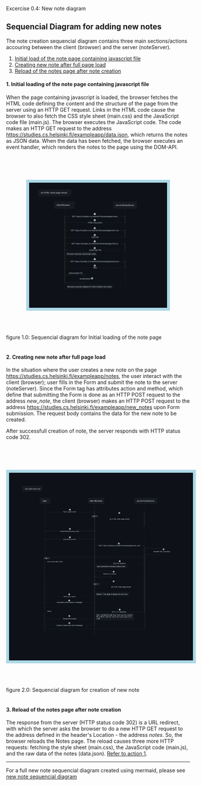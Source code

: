 Excercise 0.4: New note diagram
## Sequencial Diagram for adding new notes

The note creation sequencial diagram contains three main sections/actions accouring between the client (browser) and the server (noteServer).
1. [Initial load of the note page containing javascript file ](#1-initial-loading-of-the-note-page-containing-javascript-file)
2. [Creating new note after full page load](#2-creating-new-note-after-full-page-load)
3. [Reload of the notes page after note creation](#3-reload-of-the-notes-page-after-note-creation)

#### 1. Initial loading of the note page containing javascript file

When the page containing javascript is loaded, the browser fetches the HTML code defining the content and the structure of the page from the server using an HTTP GET request. Links in the HTML code cause the browser to also fetch the CSS style sheet (main.css) and the  JavaScript code file (main.js). The browser executes the JavaScript code. The code makes an HTTP GET request to the address https://studies.cs.helsinki.fi/exampleapp/data.json, which returns the notes as JSON data. When the data has been fetched, the browser executes an event handler, which renders the notes to the page using the DOM-API.


<br>
<br>

######
<div style="display: flex; flex-direction: column; gap: 4rem;">
<img src="asset/html-notes-reload.jpg" alt="Sequencial diagram for initial load of notes page containing javascript file" width="75%" style="border: 8px solid lightblue; margin-inline: auto;">
<span>figure 1.0: Sequencial diagram for Initial loading of the note page <span>
</div>

<br>

#### 2. Creating new note after full page load

In the situation where the user creates a new note on the page https://studies.cs.helsinki.fi/exampleapp/notes, the user interact with the client (browser); user fills in the Form and submit the note to the server (noteServer). Since the Form tag has attributes action and method, which define that submitting the Form is done as an HTTP POST request to the address _new\_note_, the client (browser) makes an HTTP POST request to the address https://studies.cs.helsinki.fi/exampleapp/new_notes upon Form submission. The request body contains the data for the new note to be created.

After successfull creation of note, the server responds with HTTP status code 302.

<br>
<br>

######
<div style="display: flex; flex-direction: column; gap: 4rem;">
<img src="asset/new-note-creation.jpg" alt="Sequencial diagram for creation of new note after full page load" width="100%" style="border: 8px solid lightblue; margin-inline: auto;">
<span>figure 2.0: Sequencial diagram for creation of new note <span>
</div>

<br>


#### 3. Reload of the notes page after note creation 

The response from the server (HTTP status code 302) is a URL redirect, with which the server asks the browser to do a new HTTP GET request to the address defined in the header's Location - the address _notes_. So, the browser reloads the Notes page. The reload causes three more HTTP requests: fetching the style sheet (main.css), the JavaScript code (main.js), and the raw data of the notes (data.json). [Refer to action 1](#1-initial-loading-of-the-note-page-containing-javascript-file).


---
For a full new note sequencial diagram created using mermaid, please see [new note sequencial diagram](mermaid-sequencial-diagram/new-note-diagram.md)